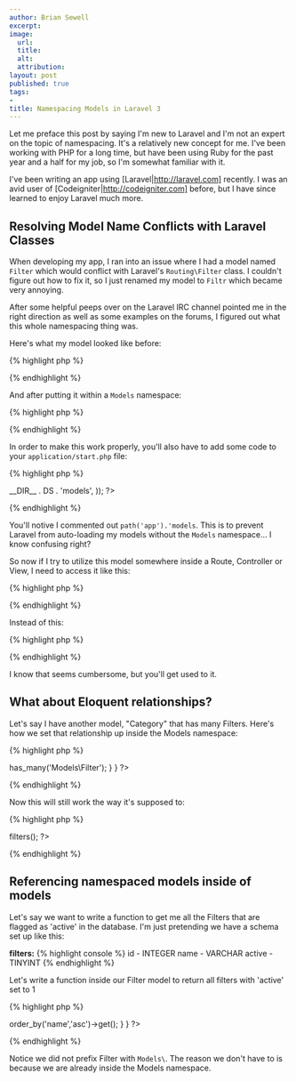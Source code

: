 ```yaml
---
author: Brian Sewell
excerpt:
image:
  url:
  title:
  alt:
  attribution:
layout: post
published: true
tags:
-
title: Namespacing Models in Laravel 3
---
```


Let me preface this post by saying I'm new to Laravel and I'm not an expert on the topic of namespacing.  It's a relatively new concept for me.  I've been working with PHP for a long time, but have been using Ruby for the past year and a half for my job, so I'm somewhat familiar with it.

I've been writing an app using [Laravel|http://laravel.com] recently.  I was an avid user of [Codeigniter|http://codeigniter.com] before, but I have since learned to enjoy Laravel much more.

## Resolving Model Name Conflicts with Laravel Classes

When developing my app, I ran into an issue where I had a model named `Filter` which would conflict with Laravel's `Routing\Filter` class.  I couldn't figure out how to fix it, so I just renamed my model to `Filtr` which became very annoying.

After some helpful peeps over on the Laravel IRC channel pointed me in the right direction as well as some examples on the forums, I figured out what this whole namespacing thing was.

Here's what my model looked like before:

{% highlight php %}
<?php
  // application/models/filter.php

  class Filter extends Eloquent {
    // model stuff goes here
  }
?>
{% endhighlight %}

And after putting it within a `Models` namespace:

{% highlight php %}
<?php
  // application/models/filter.php

  namespace Models;

  class Filter extends \Eloquent {
    // model stuff goes here
  }
?>
{% endhighlight %}

In order to make this work properly, you'll also have to add some code to your `application/start.php` file:

{% highlight php %}
<?php
  // application/start.php

  Autoloader::directories(array(
    // path('app').'models',   <-- this line needs to be commented out
    path('app').'libraries',
  ));

  Autoloader::namespaces(array(
      'Models' => __DIR__ . DS . 'models',
  ));
?>
{% endhighlight %}

You'll notive I commented out `path('app').'models`.  This is to prevent Laravel from auto-loading my models without the  `Models` namespace... I know confusing right?

So now if I try to utilize this model somewhere inside a Route, Controller or View, I need to access it like this:

{% highlight php %}
<?php
  // Get all filter objects
  $filters = Models\Filter::all();
?>
{% endhighlight %}

Instead of this:

{% highlight php %}
<?php
  // Get all filter objects
  $filters = Filter::all();
?>
{% endhighlight %}

I know that seems cumbersome, but you'll get used to it.

## What about Eloquent relationships?

Let's say I have another model, "Category" that has many Filters.  Here's how we set that relationship up inside the Models namespace:

{% highlight php %}
<?php
  // application/models/category.php

  namespace Models;

  class Category extends \Eloquent {

    public function filters() {
      return $this->has_many('Models\Filter');
    }

  }
?>
{% endhighlight %}

Now this will still work the way it's supposed to:

{% highlight php %}
<?php
  $category = Models\Category::find(1);
  $category_filters = $category->filters();
?>
{% endhighlight %}

## Referencing namespaced models inside of models

Let's say we want to write a function to get me all the Filters that are flagged as 'active' in the database.  I'm just pretending we have a schema set up like this:

**filters:**
{% highlight console %}
id     - INTEGER
 name   - VARCHAR
 active - TINYINT
{% endhighlight %}

Let's write a function inside our Filter model to return all filters with 'active' set to 1

{% highlight php %}
<?php
  // application/models/filter.php

  class Filter extends Eloquent {

    /* Returns active Filters */
    public static function active() {
      return Filter::where_active(1)->order_by('name','asc')->get();
    }

  }
?>
{% endhighlight %}

Notice we did not prefix Filter with `Models\`.  The reason we don't have to is because we are already inside the Models namespace.